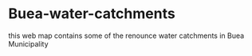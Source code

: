 # Buea-water-catchments
this web map contains some of the renounce water catchments in Buea Municipality
